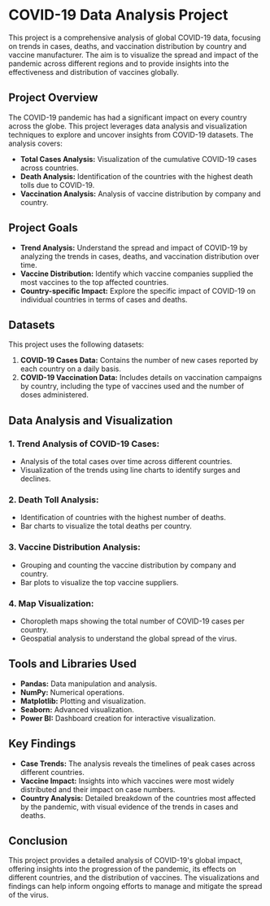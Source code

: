 # COVID-19 Data Analysis Project

This project is a comprehensive analysis of global COVID-19 data, focusing on trends in cases, deaths, and vaccination distribution by country and vaccine manufacturer. The aim is to visualize the spread and impact of the pandemic across different regions and to provide insights into the effectiveness and distribution of vaccines globally.

## Project Overview

The COVID-19 pandemic has had a significant impact on every country across the globe. This project leverages data analysis and visualization techniques to explore and uncover insights from COVID-19 datasets. The analysis covers:

- **Total Cases Analysis:** Visualization of the cumulative COVID-19 cases across countries.
- **Death Analysis:** Identification of the countries with the highest death tolls due to COVID-19.
- **Vaccination Analysis:** Analysis of vaccine distribution by company and country.

## Project Goals

- **Trend Analysis:** Understand the spread and impact of COVID-19 by analyzing the trends in cases, deaths, and vaccination distribution over time.
- **Vaccine Distribution:** Identify which vaccine companies supplied the most vaccines to the top affected countries.
- **Country-specific Impact:** Explore the specific impact of COVID-19 on individual countries in terms of cases and deaths.

## Datasets

This project uses the following datasets:

1. **COVID-19 Cases Data:** Contains the number of new cases reported by each country on a daily basis.
2. **COVID-19 Vaccination Data:** Includes details on vaccination campaigns by country, including the type of vaccines used and the number of doses administered.

## Data Analysis and Visualization

### 1. **Trend Analysis of COVID-19 Cases:**
   - Analysis of the total cases over time across different countries.
   - Visualization of the trends using line charts to identify surges and declines.

### 2. **Death Toll Analysis:**
   - Identification of countries with the highest number of deaths.
   - Bar charts to visualize the total deaths per country.

### 3. **Vaccine Distribution Analysis:**
   - Grouping and counting the vaccine distribution by company and country.
   - Bar plots to visualize the top vaccine suppliers.

### 4. **Map Visualization:**
   - Choropleth maps showing the total number of COVID-19 cases per country.
   - Geospatial analysis to understand the global spread of the virus.

## Tools and Libraries Used

- **Pandas:** Data manipulation and analysis.
- **NumPy:** Numerical operations.
- **Matplotlib:** Plotting and visualization.
- **Seaborn:** Advanced visualization.
- **Power BI:** Dashboard creation for interactive visualization.

## Key Findings

- **Case Trends:** The analysis reveals the timelines of peak cases across different countries.
- **Vaccine Impact:** Insights into which vaccines were most widely distributed and their impact on case numbers.
- **Country Analysis:** Detailed breakdown of the countries most affected by the pandemic, with visual evidence of the trends in cases and deaths.

## Conclusion

This project provides a detailed analysis of COVID-19's global impact, offering insights into the progression of the pandemic, its effects on different countries, and the distribution of vaccines. The visualizations and findings can help inform ongoing efforts to manage and mitigate the spread of the virus.
